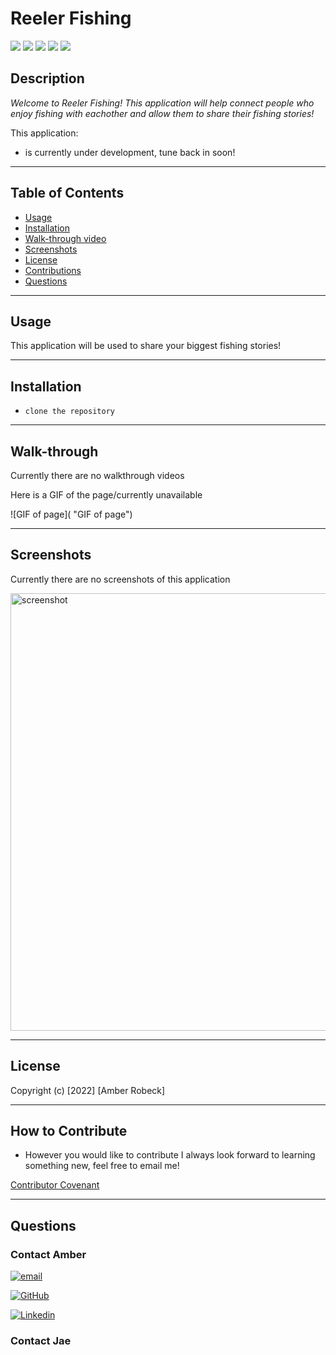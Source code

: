 # Reeler Fishing


<p float="left">
<img src="https://img.shields.io/badge/JavaScript-323330?style=for-the-badge&logo=javascript&logoColor=F7DF1E" />
<img src="https://img.shields.io/badge/Node.js-339933?style=for-the-badge&logo=nodedotjs&logoColor=white" />
<img src="https://img.shields.io/badge/Express.js-000000?style=for-the-badge&logo=express&logoColor=white" />
<img src="https://img.shields.io/badge/MongoDB-4EA94B?style=for-the-badge&logo=mongodb&logoColor=white" />
<img src="https://img.shields.io/badge/Insomnia-5849be?style=for-the-badge&logo=Insomnia&logoColor=white" />
</p>

 ## Description

_Welcome to Reeler Fishing! This application will help connect people who enjoy fishing with eachother and allow them to share their fishing stories!_ 

This application:

* is currently under development, tune back in soon!

---

  ## Table of Contents
  
  - [Usage](#usage)
  - [Installation](#installation)
  - [Walk-through video](#walk-through)
  - [Screenshots](#screenshots)
  - [License](#license)
  - [Contributions](#how-to-contribute)
  - [Questions](#questions)

  ---

  ## Usage
This application will be used to share your biggest fishing stories!


---

  ## Installation

 * `clone the repository` 

  ---

  ## Walk-through
  
  Currently there are no walkthrough videos



Here is a GIF of the page/currently unavailable

![GIF of page]( "GIF of page")


  ---

  ## Screenshots

Currently there are no screenshots of this application


<img src="" alt="screenshot" width="700"/>


    

  ---

  ## License


Copyright (c) [2022] [Amber Robeck]

  
  ---
  
  ## How to Contribute

 * However you would like to contribute I always look forward to learning something new, feel free to email me!

  [Contributor Covenant](https://www.contributor-covenant.org/)

  ---

  ## Questions

### Contact Amber

[![email](https://img.shields.io/badge/Gmail-D14836?style=for-the-badge&logo=gmail&logoColor=white)](mailto:arr5533@gmail.com)


 [![GitHub](https://img.shields.io/badge/GitHub-100000?style=for-the-badge&logo=github&logoColor=white)](https://github.com/Amber-Robeck)


[![Linkedin](https://img.shields.io/badge/LinkedIn-0077B5?style=for-the-badge&logo=linkedin&logoColor=white)](https://www.linkedin.com/in/amber-robeck/)


### Contact Jae
